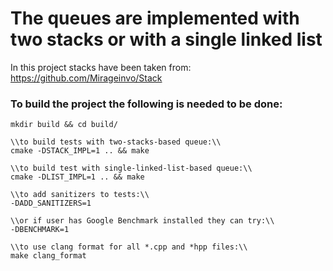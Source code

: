 # The queues are implemented with two stacks or with a single linked list

In this project stacks have been taken from: https://github.com/Mirageinvo/Stack

### To build the project the following is needed to be done:

```
mkdir build && cd build/

\\to build tests with two-stacks-based queue:\\
cmake -DSTACK_IMPL=1 .. && make

\\to build test with single-linked-list-based queue:\\
cmake -DLIST_IMPL=1 .. && make

\\to add sanitizers to tests:\\
-DADD_SANITIZERS=1

\\or if user has Google Benchmark installed they can try:\\
-DBENCHMARK=1

\\to use clang format for all *.cpp and *hpp files:\\
make clang_format
```